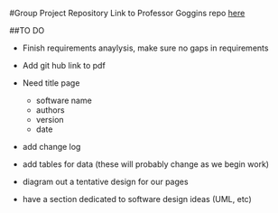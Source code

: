 #Group Project Repository
Link to Professor Goggins repo [here](https://github.com/OCDX/OCDX-Engine/tree/master/use-cases)

##TO DO

* Finish requirements anaylysis, make sure no gaps in requirements

* Add git hub link to pdf 

* Need title page

	- software name
	- authors
	- version 
	- date

* add change log

* add tables for data (these will probably change as we begin work)

* diagram out a tentative design for our pages

* have a section dedicated to software design ideas (UML, etc)

